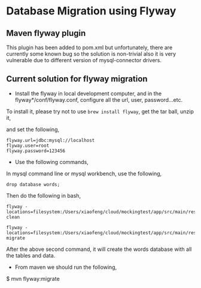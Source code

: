# Database Migration using Flyway

## Maven flyway plugin

This plugin has been added to pom.xml but unfortunately, there are currently some known bug
so the solution is non-trivial also it is very vulnerable due to 
different version of mysql-connector drivers.

## Current solution for flyway migration

* Install the flyway in local development computer, and in the flyway*/conf/flyway.conf,
configure all the url, user, password...etc. 

To install it, please try not to use `brew install flyway`, get the tar ball, unzip it,

and set the following,

	flyway.url=jdbc:mysql://localhost
	flyway.user=root
    flyway.password=123456

* Use the following commands,

In mysql command line or mysql workbench, use the following,

`drop database words;`

Then do the following in bash,


	flyway -locations=filesystem:/Users/xiaofeng/cloud/mockingtest/app/src/main/resources/db/migration/words/ clean

	flyway -locations=filesystem:/Users/xiaofeng/cloud/mockingtest/app/src/main/resources/db/migration/words/ migrate


After the above second command, it will create the words database with all the tables and data.

* From maven we should run the following,

$ mvn flyway:migrate
